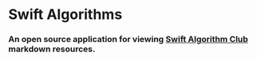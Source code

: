 #  Swift Algorithms
### An open source application for viewing [Swift Algorithm Club](https://github.com/raywenderlich/swift-algorithm-club) markdown resources.  

